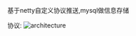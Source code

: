 基于netty自定义协议推送,mysql做信息存储

协议:
![architecture](https://www.gitee.com/yanbin_yb/pushservice/raw/master/webase/protocol.png)


